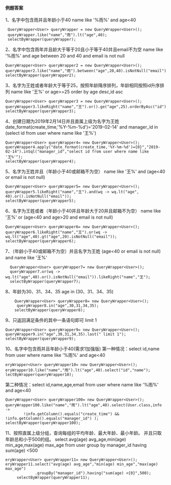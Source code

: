 #### 例题答案

 1、名字中包含雨并且年龄小于40
 name like '%雨%' and age<40
```
 QueryWrapper<User> queryWrapper = new QueryWrapper<User>();
 queryWrapper.like("name","雨").lt("age",40);
 selectByWrapper(queryWrapper);
```
 2、名字中包含雨年并且龄大于等于20且小于等于40并且email不为空
 name like '%雨%' and age between 20 and 40 and email is not null
 ```
 QueryWrapper<User> queryWrapper2 = new QueryWrapper<User>();
 queryWrapper2.like("name","雨").between("age",20,40).isNotNull("email");
 selectByWrapper(queryWrapper2);
 ```
 3、名字为王姓或者年龄大于等于25，按照年龄降序排列，年龄相同按照id升序排列
 name like '王%' or age>=25 order by age desc,id asc
 ```
 QueryWrapper<User> queryWrapper3 = new QueryWrapper<User>();
 queryWrapper3.likeRight("name","王").or().ge("age",25).orderByAsc("id").orderByDesc("age");
 selectByWrapper(queryWrapper3);
 ```
 4、创建日期为2019年2月14日并且直属上级为名字为王姓
 date_format(create_time,'%Y-%m-%d')='2019-02-14' and manager_id in (select id from user where name like '王%')
 ```
 QueryWrapper<User> queryWrapper4= new QueryWrapper<User>();
 queryWrapper4.apply("date_format(create_time,'%Y-%m-%d')={0}","2019-02-14").inSql("manager_id","select id from user where name like '王%'");
 selectByWrapper(queryWrapper4);
```
 5、名字为王姓并且（年龄小于40或邮箱不为空）
 name like '王%' and (age<40 or email is not null)
 ```
 QueryWrapper<User> queryWrapper5= new QueryWrapper<User>();
 queryWrapper5.likeRight("name","王").and(wq -> wq.lt("age", 40).or().isNotNull("email"));
 selectByWrapper(queryWrapper5);
```
 6、名字为王姓或者（年龄小于40并且年龄大于20并且邮箱不为空）
 name like '王%' or (age<40 and age>20 and email is not null)
 ```
 QueryWrapper<User> queryWrapper6= new QueryWrapper<User>();
 queryWrapper6.likeRight("name","王").or(wq -> wq.lt("age",40).gt("age",20).isNotNull("email"));
 selectByWrapper(queryWrapper6);
```
 7、（年龄小于40或邮箱不为空）并且名字为王姓
 (age<40 or email is not null) and name like '王%'
 ```
   QueryWrapper<User> queryWrapper7= new QueryWrapper<User>();
   queryWrapper7.or(wq -> wq.lt("age",40).or().isNotNull("email")).likeRight("name","王");
   selectByWrapper(queryWrapper7);
```
 8、年龄为30、31、34、35
     age in (30、31、34、35)
 ```
     QueryWrapper<User> queryWrapper8= new QueryWrapper<User>();
      queryWrapper8.in("age",30,31,34,35);
     selectByWrapper(queryWrapper8);
```
 9、只返回满足条件的其中一条语句即可
     limit 1
 ```
 QueryWrapper<User> queryWrapper9= new QueryWrapper<User>();
 queryWrapper9.in("age",30,31,34,35).last(" limit 1");
 selectByWrapper(queryWrapper9);
```
 10、名字中包含雨并且年龄小于40(需求1加强版)
 第一种情况：select id,name
 from user
 where name like '%雨%' and age<40
 ```
 eryWrapper<User> queryWrapper10= new QueryWrapper<User>();
 eryWrapper10.like("name","雨").lt("age",40).select("id","name");
 lectByWrapper(queryWrapper10);
```
 第二种情况：select id,name,age,email
 from user
 where name like '%雨%' and age<40
 ```
 QueryWrapper<User> queryWrapper100= new QueryWrapper<User>();
 queryWrapper100.like("name","雨").lt("age",40).select(User.class,info ->
         !info.getColumn().equals("create_time") && !info.getColumn().equals("manager_id") );
 selectByWrapper(queryWrapper100);
```
 11、按照直属上级分组，查询每组的平均年龄、最大年龄、最小年龄。
 并且只取年龄总和小于500的组。
 select avg(age) avg_age,min(age) min_age,max(age) max_age
 from user
 group by manager_id
 having sum(age) <500
 ```
 eryWrapper<User> queryWrapper11= new QueryWrapper<User>();
 eryWrapper11.select("avg(age) avg_age","min(age) min_age","max(age) max_age")
              .groupBy("manager_id").having("sum(age) <{0}",500);
      selectByWrapper(queryWrapper11);
```